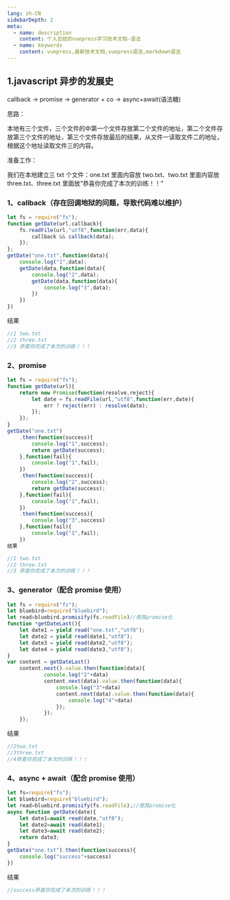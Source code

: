 ```yaml
---
lang: zh-CN
sidebarDepth: 2
meta:
  - name: description
    content: 个人总结的vuepress学习技术文档-语法
  - name: keywords
    content: vuepress,最新技术文档,vuepress语法,markdown语法
---
```


## 1.javascript 异步的发展史

callback -> promise -> generator + co -> async+await(语法糖)

思路：

本地有三个文件，三个文件的中第一个文件存放第二个文件的地址，第二个文件存放第三个文件的地址，第三个文件存放最后的结果，从文件一读取文件二的地址，根据这个地址读取文件三的内容。

准备工作：

我们在本地建立三 txt 个文件：one.txt 里面内容放 two.txt、two.txt 里面内容放 three.txt、three.txt 里面放“恭喜你完成了本次的训练！！”

### 1、callback（存在回调地狱的问题，导致代码难以维护）

```js
let fs = require("fs");
function getDate(url,callback){
    fs.readFile(url,"utf8",function(err,data){
        callback && callback(data);
    });
};
getDate("one.txt",function(data){
    console.log("1",data);
    getDate(data,function(data){
        console.log("2",data);
        getDate(data,function(data){
            console.log("3",data);
        })
    })
})
```

结果

```js
//1 two.txt
//2 three.txt
//3 ﻿恭喜你完成了本次的训练！！！
```

### 2、promise

```js
let fs = require("fs");
function getDate(url){
    return new Promise(function(resolve,reject){
        let date = fs.readFile(url,"utf8",function(err,date){
            err ? reject(err) : resolve(date);
        });
    });
}
getDate("one.txt")
    .then(function(success){
        console.log("1",success);
        return getDate(success);
    },function(fail){
        console.log("1",fail);
    })
    .then(function(success){
        console.log("2",success);
        return getDate(success);
    },function(fail){
        console.log("1",fail);
    })
    .then(function(success){
        console.log("3",success)
    },function(fail){
        console.log("1",fail);
    })
结果
```

```js
//1 two.txt
//2 three.txt
//3 ﻿恭喜你完成了本次的训练！！！
```

### 3、generator（配合 promise 使用）

```js
let fs = require("fs");
let bluebird=require("bluebird");
let read=bluebird.promisify(fs.readFile)//使其promise化
function *getDateLast(){
    let date1 = yield read("one.txt","utf8");
    let date2 = yield read(date1,"utf8");
    let date3 = yield read(date2,"utf8");
    let date4 = yield read(date3,"utf8");
}
var content = getDateLast()
    content.next().value.then(function(data){
            console.log("2"+data)
            content.next(data).value.then(function(data){
                console.log("3"+data)
                content.next(data).value.then(function(data){
                    console.log("4"+data)
                });
            });
    });
```

结果

```js
//2two.txt
//3three.txt
//4﻿恭喜你完成了本次的训练！！！
```

### 4、async + await（配合 promise 使用）

```js
let fs=require("fs");
let bluebird=require("bluebird");
let read=bluebird.promisify(fs.readFile);//使其promise化
async function getDate(date){
    let date1=await read(date,"utf8");
    let date2=await read(date1);
    let date3=await read(date2);
    return date3;
}
getDate("one.txt").then(function(success){
    console.log("success"+success)
})
```

结果

```js
//success﻿恭喜你完成了本次的训练！！！
```
